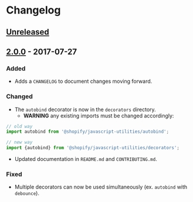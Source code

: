 # Changelog
## [Unreleased]

## [2.0.0] - 2017-07-27
### Added
- Adds a `CHANGELOG` to document changes moving forward.

### Changed
- The `autobind` decorator is now in the `decorators` directory.
    - **WARNING** any existing imports must be changed accordingly:
```ts
// old way
import autobind from '@shopify/javascript-utilities/autobind';

// new way
import {autobind} from '@shopify/javascript-utilities/decorators';
```
- Updated documentation in `README.md` and `CONTRIBUTING.md`.

### Fixed
- Multiple decorators can now be used simultaneously (ex. `autobind` with `debounce`).


[Unreleased]: https://github.com/olivierlacan/keep-a-changelog/compare/v2.0.0...HEAD
[2.0.0]: https://github.com/olivierlacan/keep-a-changelog/compare/v1.1.6...v2.0.0